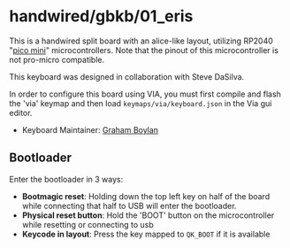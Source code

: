# handwired/gbkb/01_eris

This is a handwired split board with an alice-like layout, utilizing RP2040 "[pico mini](https://www.aliexpress.us/item/3256805694704397.html)" microcontrollers. Note that the pinout of this microcontroller is not pro-micro compatible.

This keyboard was designed in collaboration with Steve DaSilva.

In order to configure this board using VIA, you must first compile and flash the 'via' keymap and then load `keymaps/via/keyboard.json` in the Via gui editor.

* Keyboard Maintainer: [Graham Boylan](https://github.com/gsboylan)

## Bootloader

Enter the bootloader in 3 ways:

* **Bootmagic reset**: Holding down the top left key on half of the board while connecting that half to USB will enter the bootloader.
* **Physical reset button**: Hold the 'BOOT' button on the microcontroller while resetting or connecting to usb 
* **Keycode in layout**: Press the key mapped to `QK_BOOT` if it is available
